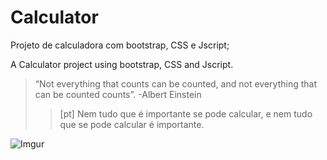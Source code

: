 # Calculator
Projeto de calculadora com bootstrap, CSS e Jscript;

A Calculator project using bootstrap, CSS and Jscript.

> “Not everything that counts can be counted, and not everything that can be counted counts”. -Albert Einstein
>>[pt] Nem tudo que é importante se pode calcular, e nem tudo que se pode calcular é importante.  





![Imgur](https://i.imgur.com/bUUgTwp.png)
